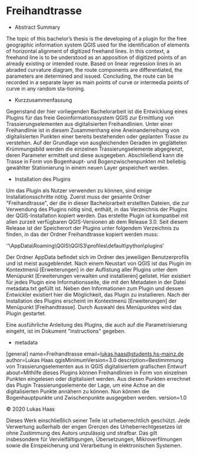 # Freihandtrasse

- Abstract Summary

The topic of this bachelor’s thesis is the developing of a plugin for the free geographic information system QGIS used for the identification of elements of horizontal alignment of digitized freehand lines. In this context, a freehand line is to be understood as an apposition of digitized points of an already existing or intended route. Based on linear regression lines in an abraded curvature diagram, the route components are differentiated, the parameters are determined and issued. Concluding, the route can be recorded in a separate layer as main points of curve or intermedia points of curve in any random sta-tioning.

- Kurzzusammenfassung

Gegenstand der hier vorliegenden Bachelorarbeit ist die Entwicklung eines Plugins für das freie Geoinformationssystem QGIS zur Ermittlung von Trassierungselementen aus digitalisierten Freihandlinien. Unter einer Freihandlinie ist in diesem Zusammenhang eine Aneinanderreihung von digitalisierten Punkten einer bereits bestehenden oder geplanten Trasse zu verstehen. Auf der Grundlage von ausgleichenden Geraden im geglätteten Krümmungsbild werden die einzelnen Trassierungselemente abgegrenzt, deren Parameter ermittelt und diese ausgegeben. Abschließend kann die Trasse in Form von Bogenhaupt- und Bogenzwischenpunkten mit beliebig gewählter Stationierung in einem neuen Layer gespeichert werden. 

- Installation des Plugins

Um das Plugin als Nutzer verwenden zu können, sind einige Installationsschritte nötig.
Zuerst muss der gesamte Ordner "Freihandtrasse", der die in dieser Bachelorarbeit erstellten Dateien, die zur Verwendung des Plugins nötig sind, enthält, in das Verzeichnis der Plugins der QGIS-Installation kopiert werden. Das erstellte Plugin ist kompatibel mit allen zurzeit verfügbaren QGIS-Versionen ab dem Release 3.0. Seit diesem Release ist der Speicherort der Plugins unter folgendem Verzeichnis zu finden, in das der Ordner Freihandtrasse kopiert werden muss:

‘‘\AppData\Roaming\QGIS\QGIS3\profiles\default\python\plugins‘

Der Ordner AppData befindet sich im Ordner des jeweiligen Benutzerprofils und ist meist ausgeblendet.
Nach einem Neustart von QGIS ist das Plugin im Kontextmenü [Erweiterungen] in der Auflistung aller Plugins unter dem Menüpunkt [Erweiterungen verwalten und installieren] gelistet. Hier existiert für jedes Plugin eine Informationsseite, die mit den Metadaten in der Datei metadata.txt gefüllt ist. Neben den Informationen zum Plugin und dessen Entwickler existiert hier die Möglichkeit, das Plugin zu installieren. Nach der Installation des Plugins erscheint im Kontextmenü [Erweiterungen] der Menüpunkt [Freihandtrasse]. Durch Auswahl des Menüpunktes wird das Plugin gestartet. 

Eine ausführliche Anleitung des Plugins, die auch auf die Parametrisierung eingeht, ist im Dokument "instructions" gegeben. 

- metadata

[general]
name=Freihandtrasse
email=lukas.haas@students.hs-mainz.de
author=Lukas Haas
qgisMinimumVersion=3.0
description=Bestimmmung von Trassierungselementen aus in QGIS digitalisiertem grafischen Entwurf
about=Mithilfe dieses Plugins können Freihandlinien in Form von einzelnen Punkten eingelesen oder digitalisiert werden. Aus diesen Punkten errechnet das Plugin Trassierungselemente der Lage, um eine Achse an die digitalisierten Punkte annähern zu können. Nun können die Bogenhauptpunkte und Zwischenpunkte ausgegeben werden.
version=1.0

© 2020 Lukas Haas

Dieses Werk einschließlich seiner Teile ist urheberrechtlich geschützt. Jede Verwertung außerhalb der engen Grenzen des Urheberrechtgesetzes ist ohne Zustimmung des Autors unzulässig und strafbar. Das gilt insbesondere für Vervielfältigungen, Übersetzungen, Mikroverfilmungen sowie die Einspeicherung und Verarbeitung in elektronischen Systemen.
